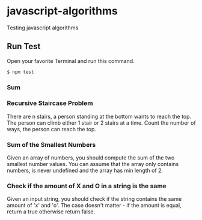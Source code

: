 # javascript-algorithms
Testing javascript algorithms

## Run Test
Open your favorite Terminal and run this command.

```sh
$ npm test
```

### Sum

### Recursive Staircase Problem
There are n stairs, a person standing at the bottom wants to reach the top. The person can climb either 1 stair or 2 stairs at a time. Count the number of ways, the person can reach the top.
### Sum of the Smallest Numbers
Given an array of numbers, you should compute the sum of the two smallest number values. You can assume that the array only contains numbers, is never undefined and the array has min length of 2.

### Check if the amount of X and O in a string is the same
Given an input string, you should check if the string contains the same amount of 'x' and 'o'. The case doesn't matter - if the amount is equal, return a true otherwise return false.